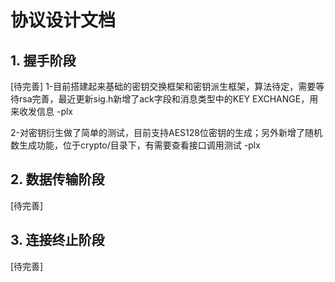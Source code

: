 # 协议设计文档

## 1. 握手阶段
[待完善]
1-目前搭建起来基础的密钥交换框架和密钥派生框架，算法待定，需要等待rsa完善，最近更新sig.h新增了ack字段和消息类型中的KEY EXCHANGE，用来收发信息 -plx

2-对密钥衍生做了简单的测试，目前支持AES128位密钥的生成；另外新增了随机数生成功能，位于crypto/目录下，有需要查看接口调用测试 -plx
## 2. 数据传输阶段
[待完善]

## 3. 连接终止阶段
[待完善]
